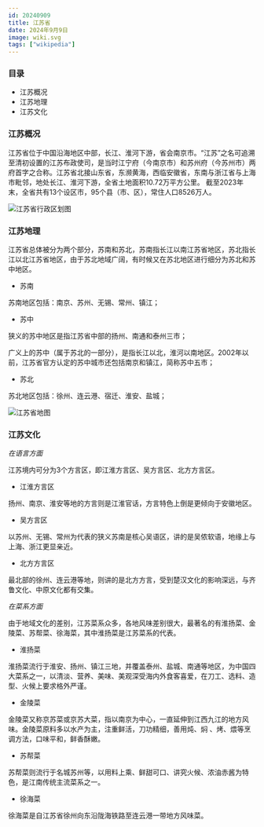 ```yaml
---
id: 20240909
title: 江苏省
date: 2024年9月9日
image: wiki.svg
tags: ["wikipedia"]
---
```



### 目录

 - 江苏概况
 - 江苏地理
 - 江苏文化


### 江苏概况

江苏省位于中国沿海地区中部，长江、淮河下游，省会南京市。“江苏”之名可追溯至清初设置的江苏布政使司，是当时江宁府（今南京市）和苏州府（今苏州市）两府首字之合称。江苏省北接山东省，东濒黄海，西临安徽省，东南与浙江省与上海市毗邻，地处长江、淮河下游，全省土地面积10.72万平方公里。 截至2023年末，全省共有13个设区市，95个县（市、区），常住人口8526万人。

![江苏省行政区划图](https://loongzxl.com/blogs/20240909江苏省行政区划图.jpg)


### 江苏地理

江苏省总体被分为两个部分，苏南和苏北，苏南指长江以南江苏省地区，苏北指长江以北江苏省地区，由于苏北地域广阔，有时候又在苏北地区进行细分为苏北和苏中地区。

- 苏南

苏南地区包括：南京、苏州、无锡、常州、镇江；

- 苏中

狭义的苏中地区是指江苏省中部的扬州、南通和泰州三市；

广义上的苏中（属于苏北的一部分），是指长江以北，淮河以南地区。2002年以前，江苏省官方认定的苏中城市还包括南京和镇江，简称苏中五市；

- 苏北

苏北地区包括：徐州、连云港、宿迁、淮安、盐城；

![江苏省地图](https://loongzxl.com/blogs/20240909江苏省地图.jpg)


### 江苏文化

*在语言方面*

江苏境内可分为3个方言区，即江淮方言区、吴方言区、北方方言区。

- 江淮方言区

扬州、南京、淮安等地的方言则是江淮官话，方言特色上倒是更倾向于安徽地区。

- 吴方言区

以苏州、无锡、常州为代表的狭义苏南是核心吴语区，讲的是吴侬软语，地缘上与上海、浙江更显亲近。

- 北方方言区

最北部的徐州、连云港等地，则讲的是北方方言，受到楚汉文化的影响深远，与齐鲁文化、中原文化都有交集。


*在菜系方面*

由于地域文化的差别，江苏菜系众多，各地风味差别很大，最著名的有淮扬菜、金陵菜、苏帮菜、徐海菜，其中淮扬菜是江苏菜系的代表。

- 淮扬菜

淮扬菜流行于淮安、扬州、镇江三地，并覆盖泰州、盐城、南通等地区，为中国四大菜系之一，以清淡、营养、美味、美观深受海内外食客喜爱，在刀工、选料、造型、火候上要求格外严谨。

- 金陵菜

金陵菜又称京苏菜或京苏大菜，指以南京为中心，一直延伸到江西九江的地方风味。金陵菜原料多以水产为主，注重鲜活，刀功精细，善用炖、焖 、烤、煨等烹调方法，口味平和，鲜香酥嫩。

- 苏帮菜

苏帮菜则流行于名城苏州等，以用料上乘、鲜甜可口、讲究火候、浓油赤酱为特色，是江南传统主流菜系之一。

- 徐海菜

徐海菜是自江苏省徐州向东沿陇海铁路至连云港一带地方风味菜。